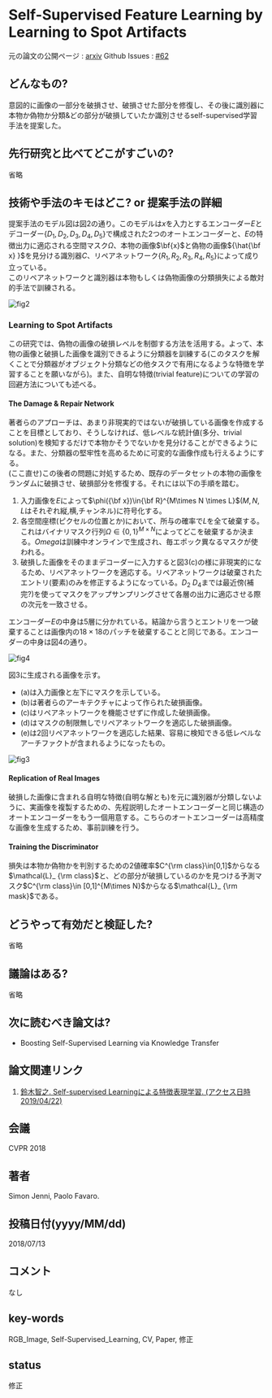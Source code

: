 # Self-Supervised Feature Learning by Learning to Spot Artifacts

元の論文の公開ページ : [arxiv](https://arxiv.org/abs/1806.05024)
Github Issues : [#62](https://github.com/Obarads/obarads.github.io/issues/62)

## どんなもの?
意図的に画像の一部分を破損させ、破損させた部分を修復し、その後に識別器に本物か偽物か分類&どの部分が破損していたか識別させるself-supervised学習手法を提案した。

## 先行研究と比べてどこがすごいの?
省略

## 技術や手法のキモはどこ? or 提案手法の詳細
提案手法のモデル図は図2の通り。このモデルは$x$を入力とするエンコーダー$E$とデコーダー$\{ D_1, D_2, D_3, D_4, D_5 \}$で構成された2つのオートエンコーダーと、$E$の特徴出力に適応される空間マスク$\Omega$、本物の画像$\bf{x}$と偽物の画像${\hat{\bf x} }$を見分ける識別器$C$、リペアネットワーク$\{R_1, R_2, R_3, R_4, R_5\}$によって成り立っている。  
このリペアネットワークと識別器は本物もしくは偽物画像の分類損失による敵対的手法で訓練される。

![fig2](img/SFLbLtSA/fig2.png)

### Learning to Spot Artifacts
この研究では、偽物の画像の破損レベルを制御する方法を活用する。よって、本物の画像と破損した画像を識別できるように分類器を訓練する(このタスクを解くことで分類器がオブジェクト分類などの他タスクで有用になるような特徴を学習することを願いながら)。また、自明な特徴(trivial feature)についての学習の回避方法についても述べる。

#### The Damage & Repair Network
著者らのアプローチは、あまり非現実的ではないが破損している画像を作成することを目標としており、そうしなければ、低レベルな統計値(多分、trivial solution)を検知するだけで本物かそうでないかを見分けることができるようになる。また、分類器の堅牢性を高めるために可変的な画像作成も行えるようにする。  
(ここ直せ)この後者の問題に対処するため、既存のデータセットの本物の画像をランダムに破損させ、破損部分を修復する。それには以下の手順を踏む。

1. 入力画像を$E$によって$\phi({\bf x})\in{\bf R}^{M\times N \times L}$($M,N,L$はそれぞれ縦,横,チャンネル)に符号化する。
2. 各空間座標(ピクセルの位置とか)において、所与の確率で$L$を全て破棄する。これはバイナリマスク行列$\Omega\in\{0,1\}^{M\times N}$によってどこを破棄するか決まる。$Omega$は訓練中オンラインで生成され、毎エポック異なるマスクが使われる。
3. 破損した画像をそのままデコーダーに入力すると図3(c)の様に非現実的になるため、リペアネットワークを適応する。リペアネットワークは破棄されたエントリ(要素)のみを修正するようになっている。$D_2 ~ D_ 4$までは最近傍(補完?)を使ってマスクをアップサンプリングさせて各層の出力に適応させる際の次元を一致させる。

エンコーダー$E$の中身は5層に分かれている。結論から言うとエントリを一つ破棄することは画像内の$18\times 18$のパッチを破棄することと同じである。エンコーダーの中身は図4の通り。

![fig4](img/SFLbLtSA/fig4.png)

図3に生成される画像を示す。
- (a)は入力画像と左下にマスクを示している。
- (b)は著者らのアーキテクチャによって作られた破損画像。
- (c)はリペアネットワークを機能させずに作成した破損画像。
- (d)はマスクの制限無しでリペアネットワークを適応した破損画像。
- (e)は2回リペアネットワークを適応した結果、容易に検知できる低レベルなアーチファクトが含まれるようになったもの。

![fig3](img/SFLbLtSA/fig3.png)

#### Replication of Real Images
破損した画像に含まれる自明な特徴(自明な解とも)を元に識別器が分類しないように、実画像を複製するための、先程説明したオートエンコーダーと同じ構造のオートエンコーダーをもう一個用意する。こちらのオートエンコーダーは高精度な画像を生成するため、事前訓練を行う。

#### Training the Discriminator
損失は本物か偽物かを判別するための2値確率$C^{\rm class}\in[0,1]$からなる$\mathcal{L}_ {\rm class}$と、どの部分が破損しているのかを見つける予測マスク$C^{\rm class}\in [0,1]^{M\times N}$からなる$\mathcal{L}_ {\rm mask}$である。

## どうやって有効だと検証した?
省略

## 議論はある?
省略

## 次に読むべき論文は?
- Boosting Self-Supervised Learning via Knowledge Transfer

## 論文関連リンク
1. [鈴⽊智之. Self-supervised Learningによる特徴表現学習. (アクセス日時 2019/04/22)](http://hirokatsukataoka.net/temp/cvpaper.challenge/SSL_0929_final.pdf)

## 会議
CVPR 2018

## 著者
Simon Jenni, Paolo Favaro.

## 投稿日付(yyyy/MM/dd)
2018/07/13

## コメント
なし

## key-words
RGB_Image, Self-Supervised_Learning, CV, Paper, 修正

## status
修正
